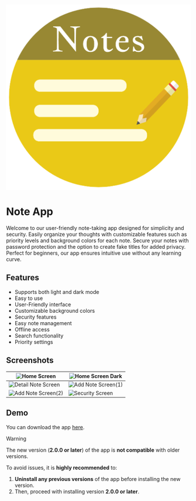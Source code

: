 <p align="center">
    <a href="https://github.com/shivam-raj12/Note-App" target="_blank" rel="noopener noreferrer">
        <img src="https://raw.githubusercontent.com/shivam-raj12/Note-App/master/app/src/main/ic_launcher-playstore.png" alt="App Logo">
    </a>
</p>

# Note App

Welcome to our user-friendly note-taking app designed for simplicity and security. Easily organize your thoughts with customizable features such as priority levels and background colors for each note. Secure your notes with password protection and the option to create fake titles for added privacy. Perfect for beginners, our app ensures intuitive use without any learning curve.


## Features

- Supports both light and dark mode
- Easy to use
- User-Friendly interface
- Customizable background colors
- Security features
- Easy note management
- Offline access
- Search functionality
- Priority settings


## Screenshots

| ![Home Screen](https://github.com/shivam-raj12/Note_App/blob/master/assests/screenshots/Home%20Screen.png) | ![Home Screen Dark](https://github.com/shivam-raj12/Note_App/blob/master/assests/screenshots/Home%20Screen%20Dark.png) |
| ---------------------- | ---------------------- |
| ![Detail Note Screen](https://github.com/shivam-raj12/Note_App/blob/master/assests/screenshots/Detail%20Screen.png) | ![Add Note Screen(1)](https://github.com/shivam-raj12/Note_App/blob/master/assests/screenshots/Add%20Note%20Screen(1).png) |
| ![Add Note Screen(2)](https://github.com/shivam-raj12/Note_App/blob/master/assests/screenshots/Add%20Note%20Screen(2).png) | ![Security Screen](https://github.com/shivam-raj12/Note_App/blob/master/assests/screenshots/Security%20Screen.png) |


## Demo

You can download the app [here](https://github.com/shivam-raj12/Note_App/blob/master/assests/app/Note%20App.apk).

> [!WARNING]
> The new version (**2.0.0 or later**) of the app is **not compatible** with older versions.
> 
> To avoid issues, it is **highly recommended** to:
> 1. **Uninstall any previous versions** of the app before installing the new version.  
> 2. Then, proceed with installing version **2.0.0 or later**.
